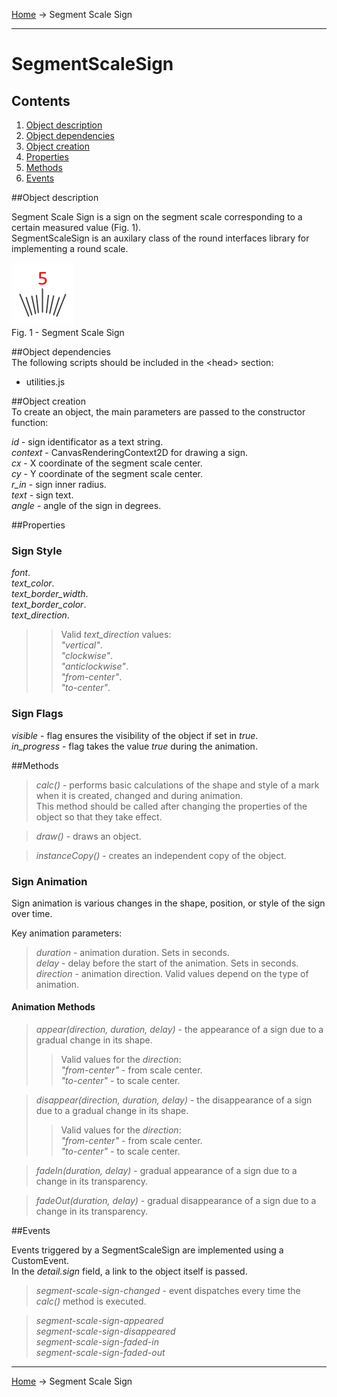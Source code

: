 <a href="../readme.html">Home</a> → Segment Scale Sign

***

# SegmentScaleSign

## Contents
1. [Object description](#description)  
2. [Object dependencies](#dependencies)  
3. [Object creation](#constructor)  
4. [Properties](#properties)  
5. [Methods](#methods)  
6. [Events](#events)  

##<a id="description"></a>Object description

Segment Scale Sign is a sign on the segment scale corresponding to a certain measured value (Fig. 1).  
SegmentScaleSign is an auxilary class of the round interfaces library for implementing a round scale.  

![SegmentScaleSign](../docs/images/segment_scale_sign.png)  
Fig. 1 - Segment Scale Sign

##<a id="dependencies"></a>Object dependencies  
The following scripts should be included in the \<head> section:  

* utilities.js  

##<a id="constructor"></a>Object creation  
To create an object, the main parameters are passed to the constructor function:   
>
*id* - sign identificator as a text string.  
*context* - CanvasRenderingContext2D for drawing a sign.  
*cx* - X coordinate of the segment scale center.  
*cy* - Y coordinate of the segment scale center.  
*r_in* - sign inner radius.  
*text* - sign text.  
*angle* - angle of the sign in degrees.  

##<a id="properties"></a>Properties

### Sign Style  
>
*font*.  
*text_color*.  
*text_border_width*.  
*text_border_color*.  
*text_direction*.  
>> Valid *text_direction* values:  
>> _"vertical"_.  
>> _"clockwise"_.  
>> _"anticlockwise"_.  
>> _"from-center"_.  
>> _"to-center"_.  

### Sign Flags  
>
*visible* - flag ensures the visibility of the object if set in *true*.  
*in_progress* - flag takes the value *true* during the animation.  

##<a id="methods"></a>Methods

> *calc()* - performs basic calculations of the shape and style of a mark when it is created, changed and during animation.  
This method should be called after changing the properties of the object so that they take effect.  

> *draw()* - draws an object.  

> *instanceCopy()* - creates an independent copy of the object.  

### Sign Animation

Sign animation is various changes in the shape, position, or style of the sign over time.  

Key animation parameters:  
> *duration* - animation duration. Sets in seconds.  
> *delay* - delay before the start of the animation. Sets in seconds.  
> *direction* - animation direction. Valid values ​​depend on the type of animation.  

#### Animation Methods

> *appear(direction, duration, delay)* - the appearance of a sign due to a gradual change in its shape.  
>> Valid values ​​for the *direction*:  
>> _"from-center"_ - from scale center.  
>> _"to-center"_ - to scale center.  

> *disappear(direction, duration, delay)* - the disappearance of a sign due to a gradual change in its shape.  
>> Valid values ​​for the *direction*:  
>> _"from-center"_ - from scale center.  
>> _"to-center"_ - to scale center.  

> *fadeIn(duration, delay)* - gradual appearance of a sign due to a change in its transparency.  

> *fadeOut(duration, delay)* - gradual disappearance of a sign due to a change in its transparency.  

##<a id="events"></a>Events

Events triggered by a SegmentScaleSign are implemented using a CustomEvent.  
In the *detail.sign* field, a link to the object itself is passed.  

> *segment-scale-sign-changed* - event dispatches every time the *calc()* method is executed.  

> *segment-scale-sign-appeared*  
> *segment-scale-sign-disappeared*  
> *segment-scale-sign-faded-in*  
> *segment-scale-sign-faded-out*  

***

<a href="../readme.html">Home</a> → Segment Scale Sign  